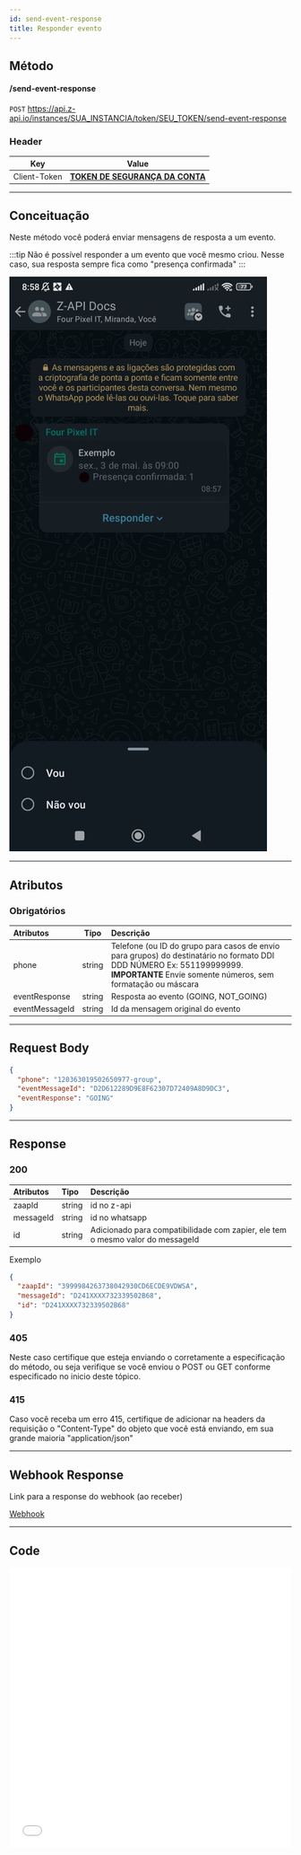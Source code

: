 ```yaml
---
id: send-event-response
title: Responder evento
---
```


## Método

#### /send-event-response

`POST` https://api.z-api.io/instances/SUA_INSTANCIA/token/SEU_TOKEN/send-event-response

### Header

|      Key       |            Value            |
| :------------: |     :-----------------:     |
|  Client-Token  | **[TOKEN DE SEGURANÇA DA CONTA](../security/client-token)** |
---

## Conceituação

Neste método você poderá enviar mensagens de resposta a um evento.

:::tip
Não é possível responder a um evento que você mesmo criou. Nesse caso, sua resposta sempre fica como "presença confirmada"
:::

![image](../../img/SendingEventResponse.jpeg)

---

## Atributos

### Obrigatórios

| Atributos | Tipo | Descrição |
| :-- | :-: | :-- |
| phone | string | Telefone (ou ID do grupo para casos de envio para grupos) do destinatário no formato DDI DDD NÚMERO Ex: 551199999999. **IMPORTANTE** Envie somente números, sem formatação ou máscara |
| eventResponse  | string | Resposta ao evento (GOING, NOT_GOING) |
| eventMessageId | string | Id da mensagem original do evento |

---

## Request Body

```json
{
  "phone": "120363019502650977-group",
  "eventMessageId": "D2D612289D9E8F62307D72409A8D9DC3",
  "eventResponse": "GOING"
}
```

---

## Response

### 200

| Atributos | Tipo | Descrição |
| :-- | :-- | :-- |
| zaapId | string | id no z-api |
| messageId | string | id no whatsapp |
| id | string | Adicionado para compatibilidade com zapier, ele tem o mesmo valor do messageId |

Exemplo

```json
{
  "zaapId": "3999984263738042930CD6ECDE9VDWSA",
  "messageId": "D241XXXX732339502B68",
  "id": "D241XXXX732339502B68"
}
```

### 405

Neste caso certifique que esteja enviando o corretamente a especificação do método, ou seja verifique se você enviou o POST ou GET conforme especificado no inicio deste tópico.

### 415

Caso você receba um erro 415, certifique de adicionar na headers da requisição o "Content-Type" do objeto que você está enviando, em sua grande maioria "application/json"

---

## Webhook Response

Link para a response do webhook (ao receber)

[Webhook](../webhooks/on-message-received#exemplo-de-retorno-de-resposta-de-evento)

---

## Code

<iframe src="//api.apiembed.com/?source=https://raw.githubusercontent.com/Z-API/z-api-docs/main/json-examples/send-event-response.json&targets=all" frameBorder="0" scrolling="no" width="100%" height="500px" seamless></iframe>
